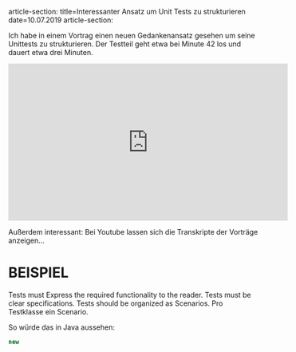 article-section: 
title=Interessanter Ansatz um Unit Tests zu strukturieren
date=10.07.2019
article-section:

Ich habe in einem Vortrag einen neuen Gedankenansatz gesehen um seine Unittests zu strukturieren. Der Testteil geht etwa bei Minute 42 los und dauert etwa drei Minuten. 

<iframe width="560" height="315" src="https://www.youtube.com/embed/ZsHMHukIlJY" frameborder="0" allow="accelerometer; autoplay; encrypted-media; gyroscope; picture-in-picture" allowfullscreen></iframe>

Außerdem interessant: Bei Youtube lassen sich die Transkripte der Vorträge anzeigen... 

# BEISPIEL

Tests must Express the required functionality to the reader. Tests must be clear specifications. Tests should be organized as Scenarios. Pro Testklasse ein Scenario. 

So würde das in Java aussehen: 

```Java
new
```